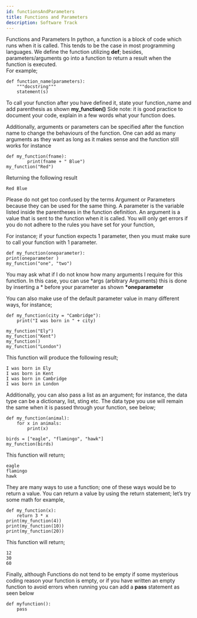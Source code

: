 ```yaml
---
id: functionsAndParameters
title: Functions and Parameters
description: Software Track
---
```



Functions and Parameters
In python, a function is a block of code which runs when it is called. This tends to be the case in most programming languages. We define the function utilizing __def__; besides, parameters/arguments go into a function to return a result when the function is executed.  
For example;  

    def function_name(parameters):
        """docstring"""
        statement(s)  

To call your function after you have defined it, state your function_name and add parenthesis as shown __my_function()__ Side note: it is good practice to document your code, explain in a few words what your function does.  

Additionally, arguments or parameters can be specified after the function name to change the behaviours of the function. One can add as many arguments as they want as long as it makes sense and the function still works for instance  

    def my_function(fname):
            print(fname + " Blue")
    my_function("Red")  

Returning the following result  

    Red Blue  

Please do not get too confused by the terms Argument or Parameters because they can be used for the same thing. A parameter is the variable listed inside the parentheses in the function definition. An argument is a value that is sent to the function when it is called. You will only get errors if you do not adhere to the rules you have set for your function,  

For instance; if your function expects 1 parameter, then you must make sure to call your function with 1 parameter.  

    def my_function(oneparameter):
    print(oneparameter )
    my_function("one", "two")  

You may ask what if I do not know how many arguments I require for this function. In this case, you can use *args (arbitrary Arguments) this is done by inserting a * before your parameter as shown __*oneparameter__

You can also make use of the default parameter value in many different ways, for instance;  

    def my_function(city = "Cambridge"):
        print("I was born in " + city)

    my_function("Ely")
    my_function("Kent")
    my_function()
    my_function("London")  

This function will produce the following result;  

    I was born in Ely 
    I was born in Kent 
    I was born in Cambridge 
    I was born in London  

Additionally, you can also pass a list as an argument; for instance, the data type can be a dictionary, list, sting etc. The data type you use will remain the same when it is passed through your function, see below;  

    def my_function(animal):
        for x in animals:
            print(x)

    birds = ["eagle", "flamingo", "hawk"]
    my_function(birds)  

This function will return;  

    eagle 
    flamingo
    hawk  

They are many ways to use a function; one of these ways would be to return a value. You can return a value by using the return statement; let’s try some math for example,  

    def my_function(x):
        return 3 * x
    print(my_function(4))
    print(my_function(10))
    print(my_function(20))  

This function will return;  

    12 
    30 
    60

Finally, although Functions do not tend to be empty if some mysterious coding reason your function is empty, or if you have written an empty function to avoid errors when running you can add a __pass__ statement as seen below  

    def myfunction():
        pass